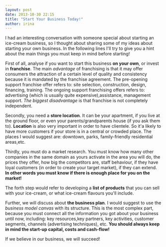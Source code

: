 ```yaml
---
layout: post
date: 2013-10-30 22:15
title: "Start Your Business Today!"
author: irina
---
```


I had an interesting conversation with someone special about starting an ice-cream business, so I thought about sharing some of my ideas about starting your own business. In the following lines I'll try to give you a hint about the main things you must keep in mind before starting!

First of all, analyse if you want to start this business **on your own**, or invest in **franchise**. The main *advantage* of franchising is that it may offer consumers the attraction of a certain level of quality and consistency because it is mandated by the franchise agreement. The pre-opening support franchise offer refers to: site selection, construction, design, financing, training. The ongoing support franchising offers refers to: advertising (which is usually quite expensive),assistance, management support. *The biggest disadvantage* is that franchise is not completely independent.

Secondly, you need a **store location**. It can be your apartment, if you live at the ground floor, or even your parents/grandparents house (if you ask them to). **Location** is also very important in order to have clientele. So it'a likely to have more customers if your store is in a central or crowded place. The places I would suggest are: downtown, parks, family-friendly residential areas,etc.

Thirdly, you must do a market research. You must know how many other companies in the same domain as yours activate in the area you will do, the prices they offer, how big the competitors are, staff behaviour, if they have loyal customers (in order to create your target market), if they can extend. **In other words you must know if there is enough place for you on the market!**

The forth step would refer to developing a **list of products** that you can sell with your ice-cream, or what ice-cream flavours you'll include. 

Further, we will discuss about **the business plan**. I would suggest to use the *business model canvas* with its structure. This is the most complex part, because you must connect all the information you got about your business until now, including: key resources,key partners, key activities, customer segments, channels (advertising techniques), etc. **You should always keep in mind the start-up capital, costs and cash-flow!**

If we believe in our business, we will succeed!




 
